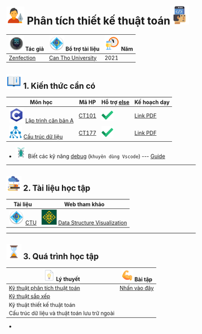 # ![icons8-designer.png](https://raw.githubusercontent.com/Zenfection/Image/master/2021/03/20-22-41-06-icons8-designer.png) Phân tích thiết kế thuật toán![Code Learning.png](https://raw.githubusercontent.com/Zenfection/Image/master/2021/03/20-20-49-02-Code%20Learning.png)

| <img src="https://raw.githubusercontent.com/Zenfection/Image/master/2021/03/20-14-36-27-logo%20cat.png" title="" alt="logo cat.png" width="40"> Tác giả | <img src="https://raw.githubusercontent.com/Zenfection/Image/master/2021/03/20-14-38-42-logo-ctu.png" title="" alt="logo-ctu.png" width="40"> Bổ trợ tài liệu | <img src="https://raw.githubusercontent.com/Zenfection/Image/master/2021/03/20-13-59-20-icons8-new_year's_eve.png" title="" alt="icons8-new_year's_eve.png" width="40"> Năm |
| ------------------------------------------------------------------------------------------------------------------------------------------------------- | ------------------------------------------------------------------------------------------------------------------------------------------------------------- | --------------------------------------------------------------------------------------------------------------------------------------------------------------------------- |
| [Zenfection](https://facebook.com/Zenfection)                                                                                                           | [Can Tho University](http://www.cit.ctu.edu.vn/)                                                                                                              | 2021                                                                                                                                                                        |

## <img src="https://raw.githubusercontent.com/Zenfection/Image/master/2020/12/23-22-00-06-icons8-user_manual.png" title="" alt="sd" width="40"> 1. Kiến thức cần có

| Môn học                                                                                                                                                                                                                                                                   | Mã HP                                                            | Hỗ trợ [else](https://else.ctu.edu.vn/course/index.php)                                                                     | Kế hoạch dạy                                            |
| ------------------------------------------------------------------------------------------------------------------------------------------------------------------------------------------------------------------------------------------------------------------------- | ---------------------------------------------------------------- | --------------------------------------------------------------------------------------------------------------------------- | ------------------------------------------------------- |
| <img title="" src="https://raw.githubusercontent.com/Zenfection/Image/master/2020/12/15-13-40-39-icons8-c_programming.png" alt="" width="40"> [Lập trình căn bản A](https://github.com/Zenfection/CTU/tree/main/HocPhan/CT101-Lap_Trinh_Can_Ban_A)                        | [CT101](https://elcit.ctu.edu.vn/course/search.php?search=CT101) | ![icons8-checkmark.png](https://raw.githubusercontent.com/Zenfection/Image/master/2021/03/21-10-51-08-icons8-checkmark.png) | [Link PDF](http://www.cit.ctu.edu.vn/decuong/CT101.pdf) |
| <img src="https://raw.githubusercontent.com/Zenfection/Image/master/2021/03/20-22-45-56-15-13-15-54-cautrucdulieu.png" title="" alt="15131554cautrucdulieupng" width="35"> [Cấu trúc dữ liệu](https://github.com/Zenfection/CTU/tree/main/HocPhan/CT177-Cau_truc_du_lieu) | [CT177](https://elcit.ctu.edu.vn/course/search.php?search=CT101) | ![icons8-checkmark.png](https://raw.githubusercontent.com/Zenfection/Image/master/2021/03/21-10-51-08-icons8-checkmark.png) | [Link PDF](http://www.cit.ctu.edu.vn/decuong/CT177.pdf) |

- <img src="https://raw.githubusercontent.com/Zenfection/Image/master/2020/12/17-00-22-00-icons8-bug.png" title="" alt="https//rawgithubusercontentcom/Zenfection/Image/master/2020/12/17002200icons8bugpng" width="30"> Biết các kỹ năng [debug](https://viblo.asia/p/gioi-thieu-ve-debug-DzVkpoKZenW) (`khuyên dùng Vscode`) ---  [Guide](https://zenfection.github.io/Source/Vscode/)

---

## <img src="https://raw.githubusercontent.com/Zenfection/Image/master/2020/12/15-14-31-38-Cloud%20Library.png" title="" alt="S" width="40"> 2. Tài liệu học tập

| Tài liệu                                                                                                                                                                                                                                                       | Web tham khảo                                                                                                                                                                                                                                                                                |
| -------------------------------------------------------------------------------------------------------------------------------------------------------------------------------------------------------------------------------------------------------------- | -------------------------------------------------------------------------------------------------------------------------------------------------------------------------------------------------------------------------------------------------------------------------------------------- |
| <img src="https://raw.githubusercontent.com/Zenfection/Image/master/2021/03/20-14-38-42-logo-ctu.png" title="" alt="logo-ctu.png" width="40"> [CTU](https://github.com/Zenfection/CTU/raw/main/HocPhan/CT174-Phan_tich_va_thiet_ke_thuat_toan/Tailieu/CTU.zip) | <img src="https://raw.githubusercontent.com/Zenfection/Image/master/2020/12/16-23-01-32-University_of_San_Francisco_logo.png" title="" alt="University_of_San_Francisco_logo.png" width="40"> [Data Structure Visualization](https://www.cs.usfca.edu/~galles/visualization/Algorithms.html) |

---

## <img src="https://raw.githubusercontent.com/Zenfection/Image/master/2021/03/20-22-42-23-icons8-sand_timer.png" title="" alt="icons8-sand_timer.png" width="40"> 3. Quá trình học tập

| ![icons8concept30pxpng](https://raw.githubusercontent.com/Zenfection/Image/master/2021/05/08-10-30-52-icons8_concept_30px.png) Lý thuyết                   | ![icons8-triceps.png](https://raw.githubusercontent.com/Zenfection/Image/master/2021/03/21-14-02-59-icons8-triceps.png) Bài tập          |
| ---------------------------------------------------------------------------------------------------------------------------------------------------------- | ---------------------------------------------------------------------------------------------------------------------------------------- |
| [Kỹ thuật phân tích thuật toán](https://github.com/Zenfection/CTU/blob/main/HocPhan/CT174-Phan_tich_va_thiet_ke_thuat_toan/Tailieu/1.PhanTichThuatToan.md) | [Nhấn vào đây](https://github.com/Zenfection/CTU/blob/main/HocPhan/CT174-Phan_tich_va_thiet_ke_thuat_toan/Baitap/1.PhanTichThuatToan.md) |
| [Kỹ thuật sắp xếp](https://github.com/Zenfection/CTU/blob/main/HocPhan/CT174-Phan_tich_va_thiet_ke_thuat_toan/Tailieu/2.sapxep.md)                         |                                                                                                                                          |
| Kỹ thuật thiết kế thuật toán                                                                                                                               |                                                                                                                                          |
| Cấu trúc dữ liệu và thuật toán lưu trữ ngoài                                                                                                               |                                                                                                                                          |

- 
